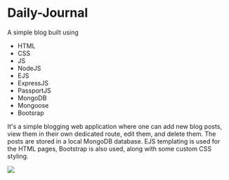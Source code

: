 # Daily-Journal
A simple blog built using 
- HTML 
- CSS
- JS
- NodeJS
- EJS
- ExpressJS
- PassportJS
- MongoDB
- Mongoose
- Bootsrap

It's a simple blogging web application where one can add new blog posts, view them in their own dedicated route, edit them, and delete them. The posts are stored in a local MongoDB database. EJS templating is used for the HTML pages, Bootstrap is also used, along with some custom CSS styling.





![](daily-g-3.gif)
